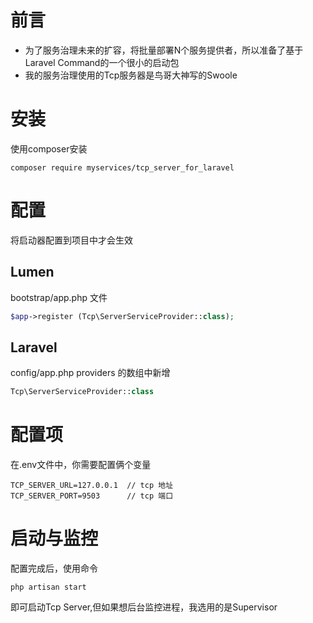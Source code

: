 # 前言
* 为了服务治理未来的扩容，将批量部署N个服务提供者，所以准备了基于Laravel Command的一个很小的启动包
* 我的服务治理使用的Tcp服务器是鸟哥大神写的Swoole
# 安装
使用composer安装
```
composer require myservices/tcp_server_for_laravel
```
# 配置
将启动器配置到项目中才会生效
## Lumen
bootstrap/app.php 文件
```php
$app->register (Tcp\ServerServiceProvider::class);
```
## Laravel
config/app.php providers 的数组中新增
```php
Tcp\ServerServiceProvider::class
```
# 配置项
在.env文件中，你需要配置俩个变量
```
TCP_SERVER_URL=127.0.0.1  // tcp 地址
TCP_SERVER_PORT=9503      // tcp 端口
```

# 启动与监控
配置完成后，使用命令
```
php artisan start
```
即可启动Tcp Server,但如果想后台监控进程，我选用的是Supervisor